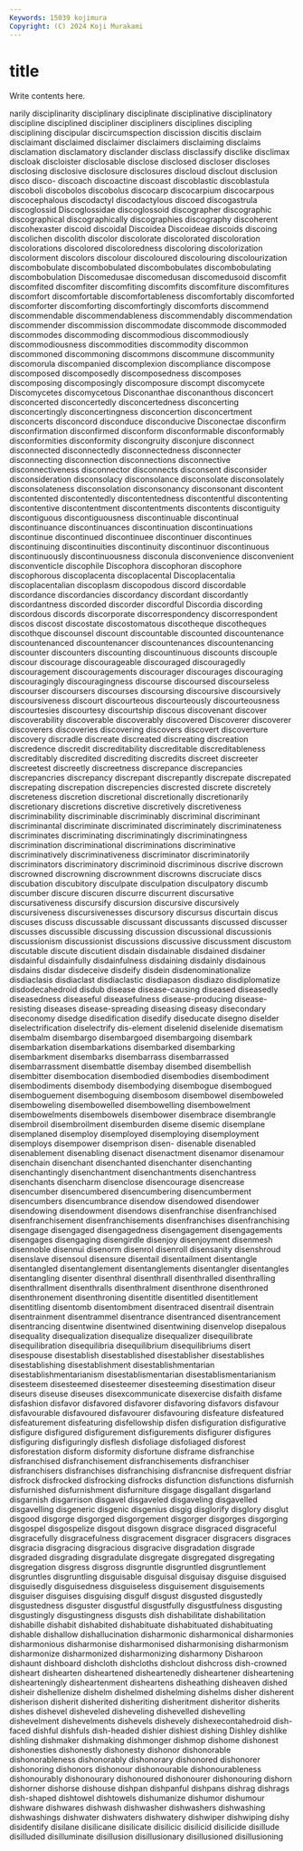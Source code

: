 ```yaml
---
Keywords: 15039 kojimura
Copyright: (C) 2024 Koji Murakami
---
```


# title

Write contents here.



narily disciplinarity disciplinary disciplinate
disciplinative disciplinatory discipline disciplined discipliner discipliners disciplines discipling disciplining discipular
discircumspection discission discitis disclaim disclaimant disclaimed disclaimer disclaimers disclaiming disclaims
disclamation disclamatory disclander disclass disclassify disclike disclimax discloak discloister disclosable
disclose disclosed discloser discloses disclosing disclosive disclosure disclosures discloud disclout
disclusion disco disco- discoach discoactine discoast discoblastic discoblastula discoboli discobolos
discobolus discocarp discocarpium discocarpous discocephalous discodactyl discodactylous discoed discogastrula discoglossid
Discoglossidae discoglossoid discographer discographic discographical discographically discographies discography discoherent discohexaster
discoid discoidal Discoidea Discoideae discoids discoing discolichen discolith discolor discolorate
discolorated discoloration discolorations discolored discoloredness discoloring discolorization discolorment discolors discolour
discoloured discolouring discolourization discombobulate discombobulated discombobulates discombobulating discombobulation Discomedusae discomedusan
discomedusoid discomfit discomfited discomfiter discomfiting discomfits discomfiture discomfitures discomfort discomfortable
discomfortableness discomfortably discomforted discomforter discomforting discomfortingly discomforts discommend discommendable discommendableness
discommendably discommendation discommender discommission discommodate discommode discommoded discommodes discommoding discommodious
discommodiously discommodiousness discommodities discommodity discommon discommoned discommoning discommons discommune discommunity
discomorula discompanied discomplexion discompliance discompose discomposed discomposedly discomposedness discomposes discomposing
discomposingly discomposure discompt discomycete Discomycetes discomycetous Disconanthae disconanthous disconcert disconcerted
disconcertedly disconcertedness disconcerting disconcertingly disconcertingness disconcertion disconcertment disconcerts disconcord disconduce
disconducive Disconectae disconfirm disconfirmation disconfirmed disconform disconformable disconformably disconformities disconformity
discongruity disconjure disconnect disconnected disconnectedly disconnectedness disconnecter disconnecting disconnection disconnections
disconnective disconnectiveness disconnector disconnects disconsent disconsider disconsideration disconsolacy disconsolance disconsolate
disconsolately disconsolateness disconsolation disconsonancy disconsonant discontent discontented discontentedly discontentedness discontentful
discontenting discontentive discontentment discontentments discontents discontiguity discontiguous discontiguousness discontinuable discontinual
discontinuance discontinuances discontinuation discontinuations discontinue discontinued discontinuee discontinuer discontinues discontinuing
discontinuities discontinuity discontinuor discontinuous discontinuously discontinuousness disconula disconvenience disconvenient disconventicle
discophile Discophora discophoran discophore discophorous discoplacenta discoplacental Discoplacentalia discoplacentalian discoplasm
discopodous discord discordable discordance discordancies discordancy discordant discordantly discordantness discorded
discorder discordful Discordia discording discordous discords discorporate discorrespondency discorrespondent discos
discost discostate discostomatous discotheque discotheques discothque discounsel discount discountable discounted
discountenance discountenanced discountenancer discountenances discountenancing discounter discounters discounting discountinuous discounts
discouple discour discourage discourageable discouraged discouragedly discouragement discouragements discourager discourages
discouraging discouragingly discouragingness discourse discoursed discourseless discourser discoursers discourses discoursing
discoursive discoursively discoursiveness discourt discourteous discourteously discourteousness discourtesies discourtesy discourtship
discous discovenant discover discoverability discoverable discoverably discovered Discoverer discoverer discoverers
discoveries discovering discovers discovert discoverture discovery discradle discreate discreated discreating
discreation discredence discredit discreditability discreditable discreditableness discreditably discredited discrediting discredits
discreet discreeter discreetest discreetly discreetness discrepance discrepancies discrepancries discrepancy discrepant
discrepantly discrepate discrepated discrepating discrepation discrepencies discrested discrete discretely discreteness
discretion discretional discretionally discretionarily discretionary discretions discretive discretively discretiveness discriminability
discriminable discriminably discriminal discriminant discriminantal discriminate discriminated discriminately discriminateness discriminates
discriminating discriminatingly discriminatingness discrimination discriminational discriminations discriminative discriminatively discriminativeness discriminator
discriminatorily discriminators discriminatory discriminoid discriminous discrive discrown discrowned discrowning discrownment
discrowns discruciate discs discubation discubitory disculpate disculpation disculpatory discumb discumber
discure discuren discurre discurrent discursative discursativeness discursify discursion discursive discursively
discursiveness discursivenesses discursory discursus discurtain discus discuses discuss discussable discussant
discussants discussed discusser discusses discussible discussing discussion discussional discussionis discussionism
discussionist discussions discussive discussment discustom discutable discute discutient disdain disdainable
disdained disdainer disdainful disdainfully disdainfulness disdaining disdainly disdainous disdains disdar
disdeceive disdeify disdein disdenominationalize disdiaclasis disdiaclast disdiaclastic disdiapason disdiazo disdiplomatize
disdodecahedroid disdub disease disease-causing diseased diseasedly diseasedness diseaseful diseasefulness disease-producing
disease-resisting diseases disease-spreading diseasing diseasy disecondary diseconomy disedge disedification disedify
diseducate disegno diselder diselectrification diselectrify dis-element diselenid diselenide disematism disembalm
disembargo disembargoed disembargoing disembark disembarkation disembarkations disembarked disembarking disembarkment disembarks
disembarrass disembarrassed disembarrassment disembattle disembay disembed disembellish disembitter disembocation disembodied
disembodies disembodiment disembodiments disembody disembodying disembogue disembogued disemboguement disemboguing disembosom
disembowel disemboweled disemboweling disembowelled disembowelling disembowelment disembowelments disembowels disembower disembrace
disembrangle disembroil disembroilment disemburden diseme disemic disemplane disemplaned disemploy disemployed
disemploying disemployment disemploys disempower disemprison disen- disenable disenabled disenablement disenabling
disenact disenactment disenamor disenamour disenchain disenchant disenchanted disenchanter disenchanting disenchantingly
disenchantment disenchantments disenchantress disenchants disencharm disenclose disencourage disencrease disencumber disencumbered
disencumbering disencumberment disencumbers disencumbrance disendow disendowed disendower disendowing disendowment disendows
disenfranchise disenfranchised disenfranchisement disenfranchisements disenfranchises disenfranchising disengage disengaged disengagedness disengagement
disengagements disengages disengaging disengirdle disenjoy disenjoyment disenmesh disennoble disennui disenorm
disenrol disenroll disensanity disenshroud disenslave disensoul disensure disentail disentailment disentangle
disentangled disentanglement disentanglements disentangler disentangles disentangling disenter disenthral disenthrall disenthralled
disenthralling disenthrallment disenthralls disenthralment disenthrone disenthroned disenthronement disenthroning disentitle disentitled
disentitlement disentitling disentomb disentombment disentraced disentrail disentrain disentrainment disentrammel disentrance
disentranced disentrancement disentrancing disentwine disentwined disentwining disenvelop disepalous disequality disequalization
disequalize disequalizer disequilibrate disequilibration disequilibria disequilibrium disequilibriums disert disespouse disestablish
disestablished disestablisher disestablishes disestablishing disestablishment disestablishmentarian disestablishmentarianism disestablismentarian disestablismentarianism disesteem
disesteemed disesteemer disesteeming disestimation diseur diseurs diseuse diseuses disexcommunicate disexercise
disfaith disfame disfashion disfavor disfavored disfavorer disfavoring disfavors disfavour disfavourable
disfavoured disfavourer disfavouring disfeature disfeatured disfeaturement disfeaturing disfellowship disfen disfiguration
disfigurative disfigure disfigured disfigurement disfigurements disfigurer disfigures disfiguring disfiguringly disflesh
disfoliage disfoliaged disforest disforestation disform disformity disfortune disframe disfranchise disfranchised
disfranchisement disfranchisements disfranchiser disfranchisers disfranchises disfranchising disfrancnise disfrequent disfriar disfrock
disfrocked disfrocking disfrocks disfunction disfunctions disfurnish disfurnished disfurnishment disfurniture disgage
disgallant disgarland disgarnish disgarrison disgavel disgaveled disgaveling disgavelled disgavelling disgeneric
disgenic disgenius disgig disglorify disglory disglut disgood disgorge disgorged disgorgement
disgorger disgorges disgorging disgospel disgospelize disgout disgown disgrace disgraced disgraceful
disgracefully disgracefulness disgracement disgracer disgracers disgraces disgracia disgracing disgracious disgracive
disgradation disgrade disgraded disgrading disgradulate disgregate disgregated disgregating disgregation disgress
disgross disgruntle disgruntled disgruntlement disgruntles disgruntling disguisable disguisal disguisay disguise
disguised disguisedly disguisedness disguiseless disguisement disguisements disguiser disguises disguising disgulf
disgust disgusted disgustedly disgustedness disguster disgustful disgustfully disgustfulness disgusting disgustingly
disgustingness disgusts dish dishabilitate dishabilitation dishabille dishabit dishabited dishabituate dishabituated
dishabituating dishable dishallow dishallucination disharmonic disharmonical disharmonies disharmonious disharmonise disharmonised
disharmonising disharmonism disharmonize disharmonized disharmonizing disharmony Disharoon dishaunt dishboard dishcloth
dishcloths dishclout dishcross dish-crowned disheart dishearten disheartened disheartenedly disheartener disheartening
dishearteningly disheartenment disheartens disheathing disheaven dished disheir dishellenize dishelm dishelmed
dishelming dishelms disher disherent disherison disherit disherited disheriting disheritment disheritor
disherits dishes dishevel disheveled disheveling dishevelled dishevelling dishevelment dishevelments dishevels
dishevely dishexecontahedroid dish-faced dishful dishfuls dish-headed dishier dishiest dishing Dishley
dishlike dishling dishmaker dishmaking dishmonger dishmop dishome dishonest dishonesties dishonestly
dishonesty dishonor dishonorable dishonorableness dishonorably dishonorary dishonored dishonorer dishonoring dishonors
dishonour dishonourable dishonourableness dishonourably dishonourary dishonoured dishonourer dishonouring dishorn dishorner
dishorse dishouse dishpan dishpanful dishpans dishrag dishrags dish-shaped dishtowel dishtowels
dishumanize dishumor dishumour dishware dishwares dishwash dishwasher dishwashers dishwashing dishwashings
dishwater dishwaters dishwatery dishwiper dishwiping dishy disidentify disilane disilicane disilicate
disilicic disilicid disilicide disillude disilluded disilluminate disillusion disillusionary disillusioned disillusioning
